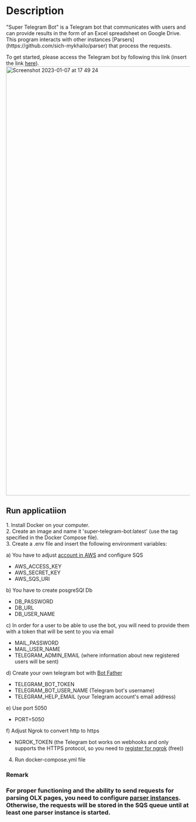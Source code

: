 <h1>Description</h1>
"Super Telegram Bot" is a Telegram bot that communicates with users and can provide results in the form of an Excel spreadsheet on Google Drive. This program interacts with other instances [Parsers](https://github.com/sich-mykhailo/parser)  that process the requests.

To get started, please access the Telegram bot by following this link (insert the link [here](https://t.me/turbo_parser_bot)).
<img width="1173" alt="Screenshot 2023-01-07 at 17 49 24" src="https://user-images.githubusercontent.com/11314278/211543063-7e26ca6e-a803-469d-8b68-f929100c690a.png">
<h2>Run applicatiion</h2>
1. Install Docker on your computer. <br>
2. Create an image and name it 'super-telegram-bot:latest' (use the tag specified in the Docker Compose file).<br>
3. Create a .env file and insert the following environment variables:<br>


a) You have to adjust [account in AWS](https://aws.amazon.com/console/) and configure SQS<br>
 - AWS_ACCESS_KEY<br>
 - AWS_SECRET_KEY<br>
 - AWS_SQS_URI<br>
 
b) You have to create posgreSQl Db<br>
 - DB_PASSWORD<br>
 - DB_URL<br>
 - DB_USER_NAME<br>
 
c) In order for a user to be able to use the bot, you will need to provide them with a token that will be sent to you via email
 - MAIL_PASSWORD
 - MAIL_USER_NAME
 - TELEGRAM_ADMIN_EMAIL (where information about new registered users will be sent)

d) Create your own telegram bot with [Bot Father](https://t.me/BotFather)
 - TELEGRAM_BOT_TOKEN<br>
 - TELEGRAM_BOT_USER_NAME (Telegram bot's username)<br>
 - TELEGRAM_HELP_EMAIL (your Telegram account's email address)<br>
 
e) Use port 5050<br>
 - PORT=5050<br>
 
f) Adjust Ngrok to convert http to https<br>
 - NGROK_TOKEN (the Telegram bot works on webhooks and only supports the HTTPS protocol, so you need to [register for ngrok](https://ngrok.com/) (free))
 
4. Run docker-compose.yml file

<h3>Remark<h3>
 
For proper functioning and the ability to send requests for parsing OLX pages, you need to configure [parser instances](https://github.com/sich-mykhailo/parser). Otherwise, the requests will be stored in the SQS queue until at least one parser instance is started.
